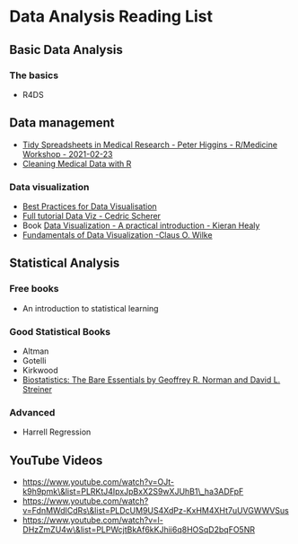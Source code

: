 # Data Analysis Reading List

## Basic Data Analysis

### The basics

* R4DS

## Data management

* [Tidy Spreadsheets in Medical Research - Peter Higgins - R/Medicine Workshop - 2021-02-23](https://www.youtube.com/watch?v=9f-hpJbjKZo\&t=7s)
* [Cleaning Medical Data with R](https://shannonpileggi.github.io/rmedicine-data-cleaning-2023/slidespage.html)

### Data visualization

* [Best Practices for Data Visualisation](https://royal-statistical-society.github.io/datavisguide/)
* [Full tutorial Data Viz - Cedric Scherer](https://cedricscherer.netlify.app/2019/08/05/a-ggplot2-tutorial-for-beautiful-plotting-in-r/)
* Book [Data Visualization - A practical introduction - Kieran Healy](https://socviz.co/)
* [Fundamentals of Data Visualization -Claus O. Wilke](https://clauswilke.com/dataviz/)

## Statistical Analysis

### Free books

* An introduction to statistical learning

### Good Statistical Books

* Altman
* Gotelli
* Kirkwood
* [Biostatistics: The Bare Essentials by Geoffrey R. Norman and David L. Streiner](https://www.amazon.com/Biostatistics-Bare-Essentials-3-SPSS/dp/1550094009/ref=sr\_1\_3?s=books\&ie=UTF8\&qid=1520042302\&sr=1-3)

### Advanced

* Harrell Regression

## YouTube Videos

* https://www.youtube.com/watch?v=OJt-k9h9pmk\&list=PLRKtJ4IpxJpBxX2S9wXJUhB1\_ha3ADFpF
* https://www.youtube.com/watch?v=FdnMWdICdRs\&list=PLDcUM9US4XdPz-KxHM4XHt7uUVGWWVSus
* https://www.youtube.com/watch?v=l-DHzZmZU4w\&list=PLPWcjtBkAf6kKJhii6q8HOSqD2bqFO5NR
